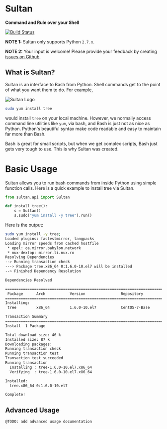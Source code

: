 # Sultan

**Command and Rule over your Shell**

[![Build Status](https://travis-ci.org/aeroxis/sultan.svg?branch=master)](https://travis-ci.org/aeroxis/sultan)

**NOTE 1:** Sultan only supports Python `2.7.x`.

**NOTE 2:** Your input is welcome! Please provide your feedback by creating 
[issues on Github](https://github.com/aeroxis/sultan/issues).

## What is Sultan?
Sultan is an interface to Bash from Python. Shell commands get to the point of 
what you want them to do. For example, 

![Sultan Logo](https://raw.githubusercontent.com/aeroxis/sultan/master/img/sultan-logo.png)

```bash
sudo yum install tree
```

would install `tree` on your local machine. However, we normally access command 
line utilities like `yum`, via bash, and Bash is just not as nice as Python. 
Python's beautiful syntax make code readable and easy to maintain far more than
Bash.

Bash is great for small scripts, but when we get complex scripts, Bash just 
gets very tough to use. This is why Sultan was created.

# Basic Usage

Sultan allows you to run bash commands from inside Python using simple function 
calls. Here is a quick example to install tree via Sultan.

```python
from sultan.api import Sultan

def install_tree():
    s = Sultan()
    s.sudo("yum install -y tree").run()
```

Here is the output:

```bash
sudo yum install -y tree;
Loaded plugins: fastestmirror, langpacks
Loading mirror speeds from cached hostfile
 * epel: ca.mirror.babylon.network
 * nux-dextop: mirror.li.nux.ro
Resolving Dependencies
--> Running transaction check
---> Package tree.x86_64 0:1.6.0-10.el7 will be installed
--> Finished Dependency Resolution

Dependencies Resolved

================================================================================
 Package      Arch           Version                Repository             Size
================================================================================
Installing:
 tree         x86_64         1.6.0-10.el7           CentOS-7-Base          46 k

Transaction Summary
================================================================================
Install  1 Package

Total download size: 46 k
Installed size: 87 k
Downloading packages:
Running transaction check
Running transaction test
Transaction test succeeded
Running transaction
  Installing : tree-1.6.0-10.el7.x86_64                                     1/1 
  Verifying  : tree-1.6.0-10.el7.x86_64                                     1/1 

Installed:
  tree.x86_64 0:1.6.0-10.el7                                                    

Complete!

```

## Advanced Usage 

```
@TODO: add advanced usage documentation
```